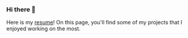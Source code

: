 ### Hi there 👋

Here is my <a href="https://drive.google.com/file/d/1_Uc60oyCIqWWX17gTED2s_Q_xoeA5R9l/view?usp=sharing" target="_blank">resume</a>!
On this page, you'll find some of my projects that I enjoyed working on the most.
<!--
**Abhinavnj/Abhinavnj** is a ✨ _special_ ✨ repository because its `README.md` (this file) appears on your GitHub profile.

Here are some ideas to get you started:

- 🔭 I’m currently working on ...
- 🌱 I’m currently learning ...
- 👯 I’m looking to collaborate on ...
- 🤔 I’m looking for help with ...
- 💬 Ask me about ...
- 📫 How to reach me: ...
- 😄 Pronouns: ...
- ⚡ Fun fact: ...
-->

